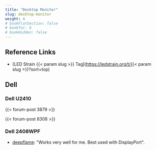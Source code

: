 ```yaml
---
title: "Desktop Monitor"
slug: desktop-monitor
weight: 4
# bookFlatSection: false
# bookToc: 6
# bookHidden: false
---
```


## Reference Links
* [LED Strain {{< param slug >}} Tag](https://ledstrain.org/t/{{< param slug >}}?sort=top)


## Dell

### Dell U2410

{{< forum-post 3879 >}}

{{< forum-post 8308 >}}

### Dell 2408WPF

* [deepflame](https://ledstrain.org/d/1030-should-i-buy-ccfl-monitor/2): "Works very well for me. Best used with DisplayPort".
